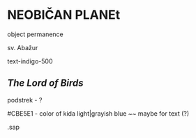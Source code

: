 # NEOBIČAN PLANEt

object permanence


sv. Abažur

text-indigo-500

## _The Lord of Birds_

podstrek - ?

#CBE5E1 - color of kida light|grayish blue ~~ maybe for text (?)

.sap

